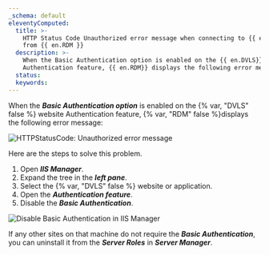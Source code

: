 ```yaml
---
_schema: default
eleventyComputed:
  title: >-
    HTTP Status Code Unauthorized error message when connecting to {{ en.DVLS}}
    from {{ en.RDM }}
  description: >-
    When the Basic Authentication option is enabled on the {{ en.DVLS}} website
    Authentication feature, {{ en.RDM}} displays the following error message:
  status:
  keywords:
---
```

When the ***Basic Authentication option*** is enabled on the {% var, "DVLS" false %} website Authentication feature, {% var, "RDM" false %}displays the following error message:

![HTTPStatusCode: Unauthorized error message](https://cdnweb.devolutions.net/docs/RDMW6075_2024_2.png "HTTPStatusCode: Unauthorized error message")

Here are the steps to solve this problem.

1. Open ***IIS Manager***.
2. Expand the tree in the ***left pane***.
3. Select the {% var, "DVLS" false %} website or application.
4. Open the ***Authentication feature***.
5. Disable the ***Basic Authentication***.

![Disable Basic Authentication in IIS Manager](https://cdnweb.devolutions.net/docs/RDMW6077_2024_2.png "Disable Basic Authentication in IIS Manager")

If any other sites on that machine do not require the ***Basic Authentication***, you can uninstall it from the ***Server Roles*** in ***Server Manager***.